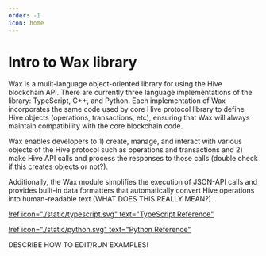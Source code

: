 ```yaml
---
order: -1
icon: home
---
```


# Intro to Wax library

Wax is a mulit-language object-oriented library for using the Hive blockchain API. There are currently three language implementations of the library: TypeScript, C++, and Python.  Each implementation of Wax incorporates the same code used by core Hive protocol library to define Hive objects (operations, transactions, etc), ensuring that Wax will always maintain compatibility with the core blockchain code.  

Wax enables developers to 1) create, manage, and interact with various objects of the Hive protocol such as operations and transactions and 2) make Hive API calls and process the responses to those calls (double check if this creates objects or not?).

Additionally, the Wax module simplifies the execution of JSON-API calls and provides built-in data formatters that automatically convert Hive operations into human-readable text (WHAT DOES THIS REALLY MEAN?). 

[!ref icon="./static/typescript.svg" text="TypeScript Reference"](/typescript/config/diff-base-chain/)

[!ref icon="./static/python.svg" text="Python Reference"](/python/config/diff-base-chain/)

DESCRIBE HOW TO EDIT/RUN EXAMPLES!
